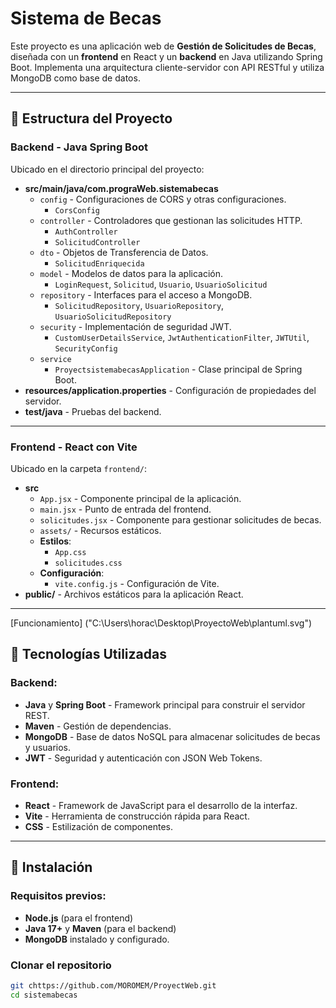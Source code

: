 # Sistema de Becas

Este proyecto es una aplicación web de **Gestión de Solicitudes de Becas**, diseñada con un **frontend** en React y un **backend** en Java utilizando Spring Boot. Implementa una arquitectura cliente-servidor con API RESTful y utiliza MongoDB como base de datos.

---

## 📁 Estructura del Proyecto

### Backend - **Java Spring Boot**

Ubicado en el directorio principal del proyecto:

- **src/main/java/com.prograWeb.sistemabecas**
  - `config` - Configuraciones de CORS y otras configuraciones.
    - `CorsConfig`
  - `controller` - Controladores que gestionan las solicitudes HTTP.
    - `AuthController`
    - `SolicitudController`
  - `dto` - Objetos de Transferencia de Datos.
    - `SolicitudEnriquecida`
  - `model` - Modelos de datos para la aplicación.
    - `LoginRequest`, `Solicitud`, `Usuario`, `UsuarioSolicitud`
  - `repository` - Interfaces para el acceso a MongoDB.
    - `SolicitudRepository`, `UsuarioRepository`, `UsuarioSolicitudRepository`
  - `security` - Implementación de seguridad JWT.
    - `CustomUserDetailsService`, `JwtAuthenticationFilter`, `JWTUtil`, `SecurityConfig`
  - `service`
    - `ProyectsistemabecasApplication` - Clase principal de Spring Boot.
- **resources/application.properties** - Configuración de propiedades del servidor.
- **test/java** - Pruebas del backend.

---

### Frontend - **React con Vite**

Ubicado en la carpeta `frontend/`:

- **src**
  - `App.jsx` - Componente principal de la aplicación.
  - `main.jsx` - Punto de entrada del frontend.
  - `solicitudes.jsx` - Componente para gestionar solicitudes de becas.
  - `assets/` - Recursos estáticos.
  - **Estilos**:
    - `App.css`
    - `solicitudes.css`
  - **Configuración**:
    - `vite.config.js` - Configuración de Vite.
- **public/** - Archivos estáticos para la aplicación React.

---

[Funcionamiento] ("C:\Users\horac\Desktop\ProyectoWeb\plantuml.svg")

## 🚀 Tecnologías Utilizadas

### Backend:

- **Java** y **Spring Boot** - Framework principal para construir el servidor REST.
- **Maven** - Gestión de dependencias.
- **MongoDB** - Base de datos NoSQL para almacenar solicitudes de becas y usuarios.
- **JWT** - Seguridad y autenticación con JSON Web Tokens.

### Frontend:

- **React** - Framework de JavaScript para el desarrollo de la interfaz.
- **Vite** - Herramienta de construcción rápida para React.
- **CSS** - Estilización de componentes.

---

## 🔧 Instalación

### Requisitos previos:

- **Node.js** (para el frontend)
- **Java 17+** y **Maven** (para el backend)
- **MongoDB** instalado y configurado.

### Clonar el repositorio

```bash
git chttps://github.com/MOROMEM/ProyectWeb.git
cd sistemabecas
```
